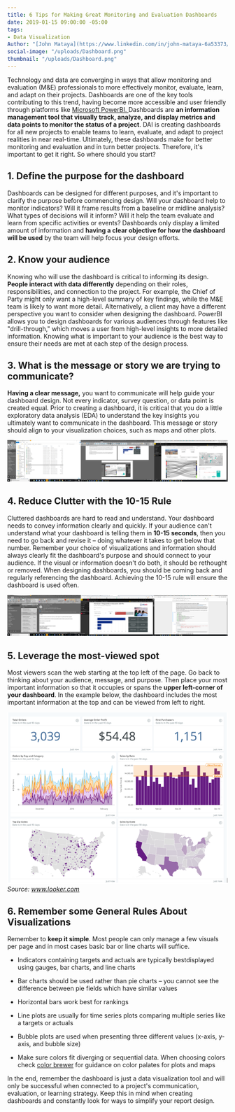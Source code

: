 ```yaml
---
title: 6 Tips for Making Great Monitoring and Evaluation Dashboards
date: 2019-01-15 09:00:00 -05:00
tags:
- Data Visualization
Author: "[John Mataya](https://www.linkedin.com/in/john-mataya-6a53373/)"
social-image: "/uploads/Dashboard.png"
thumbnail: "/uploads/Dashboard.png"
---
```


Technology and data are converging in ways that allow monitoring and evaluation (M&E) professionals to more effectively monitor, evaluate, learn, and adapt on their projects. Dashboards are one of the key tools contributing to this trend, having become more accessible and user friendly through platforms like [Microsoft PowerBI. ](https://powerbi.microsoft.com/en-us/get-started/?&OCID=AID719832_SEM_bHb24t0B&lnkd=Google_PowerBI_Brand&gclid=Cj0KCQjw08XeBRC0ARIsAP_gaQBWS9woBxKkiDNWqYJ1QffUY7fpDoUDQTRkOS4N15amKTJGVg8EmGMaAkDrEALw_wcB)Dashboards are **an information management tool that visually track, analyze, and display metrics and data points to monitor the status of a project**. DAI is creating dashboards for all new projects to enable teams to learn, evaluate, and adapt to project realities in near real-time. Ultimately, these dashboards make for better monitoring and evaluation and in turn better projects. Therefore, it's important to get it right. So where should you start?
<!--more-->

## 1. Define the purpose for the dashboard

Dashboards can be designed for different purposes, and it's important to clarify the purpose before commencing design. Will your dashboard help to monitor indicators? Will it frame results from a baseline or midline analysis? What types of decisions will it inform? Will it help the team evaluate and learn from specific activities or events? Dashboards only display a limited amount of information and **having a clear objective for how the dashboard will be used** by the team will help focus your design efforts.

## 2. Know your audience

Knowing who will use the dashboard is critical to informing its design. **People interact with data differently** depending on their roles, responsibilities, and connection to the project. For example, the Chief of Party might only want a high-level summary of key findings, while the M&E team is likely to want more detail. Alternatively, a client may have a different perspective you want to consider when designing the dashboard. PowerBI allows you to design dashboards for various audiences through features like "drill-through," which moves a user from high-level insights to more detailed information. Knowing what is important to your audience is the best way to ensure their needs are met at each step of the design process.

## 3. What is the message or story we are trying to communicate?

**Having a clear message,** you want to communicate will help guide your dashboard design. Not every indicator, survey question, or data point is created equal. Prior to creating a dashboard, it is critical that you do a little exploratory data analysis (EDA) to understand the key insights you ultimately want to communicate in the dashboard. This message or story should align to your visualization choices, such as maps and other plots.

![Dashboard.png](/uploads/Dashboard.png)

## 4. Reduce Clutter with the 10-15 Rule

Cluttered dashboards are hard to read and understand.  Your dashboard needs to convey information clearly and quickly.  If your audience can't understand what your dashboard is telling them in **10-15 seconds**, then you need to go back and revise it – doing whatever it takes to get below that number.  Remember your choice of visualizations and information should always clearly fit the dashboard's purpose and should connect to your audience.  If the visual or information doesn't do both, it should be rethought or removed.  When designing dashboards, you should be coming back and regularly referencing the dashboard.  Achieving the 10-15 rule will ensure the dashboard is used often.

![Dash1.png](/uploads/Dash1.png)

## 5. Leverage the most-viewed spot

Most viewers scan the web starting at the top left of the page.  Go back to thinking about your audience, message, and purpose. Then place your most important information so that it occupies or spans the **upper left-corner of your dashboard**.  In the example below, the dashboard includes the most important information at the top and can be viewed from left to right.

![dash2-d160cb.PNG](/uploads/dash2-d160cb.PNG)
*Source: www.looker.com*

## 6. Remember some General Rules About Visualizations

Remember to **keep it simple**. Most people can only manage a few visuals per page and in most cases basic bar or line charts will suffice.

* ​Indicators containing targets and actuals are typically best ​displayed using gauges, bar charts, and line charts

* Bar charts should be used rather than pie charts – you cannot see the difference between pie fields which have similar values

* Horizontal bars work best for rankings

* Line plots are usually for time series plots comparing multiple series like a targets or actuals

* Bubble plots are used when presenting three different values (x-axis, y-axis, and bubble size)

* Make sure colors fit diverging or sequential data. When choosing colors check [color brewer](http://colorbrewer2.org/) for guidance on color palates for plots and maps

In the end, remember the dashboard is just a data visualization tool and will only be successful when connected to a project's communication, evaluation, or learning strategy. Keep this in mind when creating dashboards and constantly look for ways to simplify your report design. ​